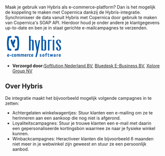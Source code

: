 Maak je gebruik van Hybris als e-commerce-platform? Dan is het mogelijk
de koppeling te maken met Copernica dankzij de Hybris-integratie.
Synchroniseer de data vanuit Hybris met Copernica door gebruik te maken
van Copernica's SOAP API. Hierdoor houd je onder andere je klantgegevens
up-to-date en ben je in staat gerichte e-mailcampagnes te verzenden.

![hybris logo](../images/hybris-logo.png)

-   **Verzorgd door:**[Softlution Nederland
    BV](http://www.copernica.com/nl/partners/profile/4536494), [Bluedesk
    E-Business
    BV](http://www.copernica.com/nl/partners/profile/4537956), [Xplore
    Group NV](http://www.copernica.com/nl/partners/profile/7000117)

Over Hybris
-----------

De integratie maakt het bijvoorbeeld mogelijk volgende campagnes in te
zetten:

-   Achtergelaten winkelwagentjes: Stuur klanten een e-mailing om ze te
    herinneren aan een aankoop die nog niet is afgerond.
-   Loyaliteitscampagnes: Stuur je trouwe klanten een e-mail met daarin
    een gepersonaliseerde kortingsbon waarmee ze naar je fysieke winkel
    kunnen.
-   Winbackcampagnes: Heractiveer klanten die bijvoorbeeld 6 maanden
    niet meer in je webwinkel zijn geweest en stuur ze een persoonlijk
    aanbod.

